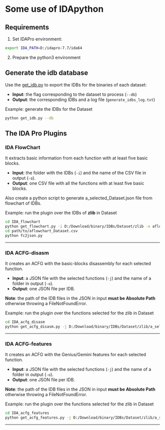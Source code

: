# Some use of IDApython


## Requirements

1. Set IDAPro environment:
```bash
export IDA_PATH=D:/idapro-7.7/ida64
```

2. Prepare the python3 environment


## Generate the idb database

Use the [get_idb.py](get_idb.py) to export the IDBs for the binaries of each dataset:
- **Input**: the flag corresponding to the dataset to process (`--db`)
- **Output**: the corresponding IDBs and a log file (`generate_idbs_log.txt`)

Example: generate the IDBs for the Dataset
```bash
python get_idb.py --db
```

## The IDA Pro Plugins

### IDA FlowChart
It extracts basic information from each function with at least five basic blocks.

- **Input**: the folder with the IDBs (`-i`) and the name of the CSV file in output (`-o`).
- **Output**: one CSV file with all the functions with at least five basic blocks.

Also create a python script to generate a_selected_Dataset.json file from flowchart of IDBs.

Example: run the plugin over the IDBs of **zlib** in Dataset
```bash
cd IDA_flowchart
python get_flowchart.py -i D:/Download/binary/IDBs/Dataset/zlib -o aflowchart_Dataset.csv
cd path/to/aflowchart_Dataset.csv
python fc2json.py
```

---

### IDA ACFG-disasm
It creates an ACFG with the basic-blocks disassembly for each selected function.

- **Input**: a JSON file with the selected functions (`-j`) and the name of a folder in output (`-o`).
- **Output**: one JSON file per IDB.

**Note**: the path of the IDB files in the JSON in input **must be Absolute Path** otherwise throwing a FileNotFoundError. 

Example: run the plugin over the functions selected for the zlib in Dataset
```bash
cd IDA_acfg_disasm
python get_acfg_disasm.py -j D:/Download/binary/IDBs/Dataset/zlib/a_selected_Dataset.json -o acfg_disasm_Dataset
```
---

### IDA ACFG-features
It creates an ACFG with the Genius/Gemini features for each selected function.

- **Input**: a JSON file with the selected functions (`-j`) and the name of a folder in output (`-o`).
- **Output**: one JSON file per IDB.


**Note**: the path of the IDB files in the JSON in input **must be Absolute Path** otherwise throwing a FileNotFoundError. 

Example: run the plugin over the functions selected for the zlib in Dataset

```bash
cd IDA_acfg_features
python get_acfg_features.py -j D:/Download/binary/IDBs/Dataset/zlib/a_selected_Dataset.json -o acfg_features_Dataset
```

---

